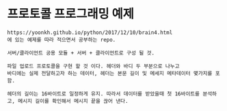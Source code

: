 # 프로토콜 프로그래밍 예제

    https://yoonkh.github.io/python/2017/12/10/brain4.html
    에 있는 예제를 따라 적으면서 공부하는 repo.

    서버/클라이언트 공용 모듈 + 서버 + 클라이언트로 구성 될 것.

    파일 업로드 프로토콜을 구현 할 것 이다. 헤더와 바디 두 부분으로 나누고
    바디에는 실제 전달하고자 하는 데이터, 헤더는 본문 길이 및 메세지 메타데이터 몇가지를 포함.

    헤더의 길이는 16바이트로 일정하게 유지. 따라서 데이터를 받았을때 첫 16바이트를 분석하고, 메시지 길이를 확인해서 메시지 끝을 끊어 낸다.
    